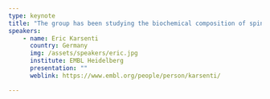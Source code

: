 ```yaml
---
type: keynote
title: "The group has been studying the biochemical composition of spindle assembly signaling pathway as well as the physico-chemical processes associated with it, leading to the self-organisation of microtubules into a bipolar spindle"
speakers:
    - name: Eric Karsenti
      country: Germany
      img: /assets/speakers/eric.jpg
      institute: EMBL Heidelberg
      presentation: ""
      weblink: https://www.embl.org/people/person/karsenti/

---
```



